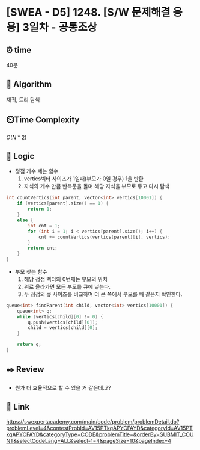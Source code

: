 # [SWEA - D5] 1248. [S/W 문제해결 응용] 3일차 - 공통조상
 
## ⏰  **time**

40분
  
## :pushpin: **Algorithm**

재귀, 트리 탐색
  
## ⏲️**Time Complexity**

$O(N*2)$
    
## :round_pushpin: **Logic**

- 정점 개수 세는 함수
  1. vertics벡터 사이즈가 1일때(부모가 0일 경우) 1을 반환
  2. 자식의 개수 만큼 반복문을 돌며 해당 자식을 부모로 두고 다시 탐색
```cpp
int countVertics(int parent, vector<int> vertics[10001]) {
	if (vertics[parent].size() == 1) {
		return 1;
	}
	else {
		int cnt = 1;
		for (int i = 1; i < vertics[parent].size(); i++) {
			cnt += countVertics(vertics[parent][i], vertics);
		}
		return cnt;
	}
}
```

- 부모 찾는 함수
  1. 해당 정점 벡터의 0번째는 부모의 위치
  2. 위로 올라가면 모든 부모를 큐에 넣는다.
  3. 두 정점의 큐 사이즈를 비교하며 더 큰 쪽에서 부모를 빼 같은지 확인한다.
```cpp
queue<int> findParent(int child, vector<int> vertics[10001]) {
	queue<int> q;
	while (vertics[child][0] != 0) {
		q.push(vertics[child][0]);
		child = vertics[child][0];
	}

	return q;
}
```
  
## :black_nib: **Review**

- 뭔가 더 효율적으로 할 수 있을 거 같은데..?? 
  
## 📡 Link
https://swexpertacademy.com/main/code/problem/problemDetail.do?problemLevel=4&contestProbId=AV15PTkqAPYCFAYD&categoryId=AV15PTkqAPYCFAYD&categoryType=CODE&problemTitle=&orderBy=SUBMIT_COUNT&selectCodeLang=ALL&select-1=4&pageSize=10&pageIndex=4
